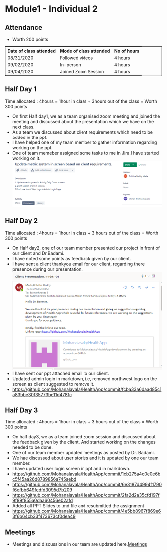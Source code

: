 # Module1 - Individual 2

## Attendance
- Worth 200 points

<table style="width:100%;border: 1px solid black;">
<tr>
<th>Date of class attended</th>	
<th>Mode of class attended</th>
<th>No of hours</th>
</tr>
<tr>
<td>08/31/2020</td>
<td>Followed videos</td>
<td>4 hours</td>
</tr>
<tr>
<td>09/02/2020</td>
<td>In-person</td>
<td> 4 hours</td>  
</tr>
<tr>
<td>09/04/2020</td>
<td>Joined Zoom Session</td>
<td> 4 hours</td>
</tr>
</table>

## Half Day 1  

Time allocated : 4hours = 1hour in class + 3hours out of the class = Worth 300 points

- On first Half day1, we as a team organised zoom meeting and joined the meeting and discussed about the presentation which we have on the next class.  
- As a team we discussed about client requirements which need to be added in the ppt.
- I have helped one of my team member to gather information regarding working on the ppt.
- One of team memeber assigned some tasks to me in Jira.I have started working on it.
 ![JIRA](https://github.com/Mohanalavala/HealthApp/blob/master/jira1.PNG)

## Half Day 2

Time allocated : 4hours = 1hour in class + 3 hours out of the class = Worth 300 points

- On Half day2, one of our team member presented our project in front of our client and Dr.Badami.
- I have noted some points as feedback given by our client.
- I have sent a client thankyou email for our client, regarding there presence during our presentation.
![Clientthankyou](https://github.com/Mohanalavala/HealthApp/blob/master/Client_thankyou_mail.PNG)
- I have sent our ppt attached email to our client.
- Updated admin login in markdown, i.e, removed northwest logo on the screen as client suggested to remove it.
- https://github.com/Mohanalavala/HealthApp/commit/fcba33a6daad85c1a83bbe30f35773be11d4781c

## Half Day 3

Time allocated : 4hours = 1hour in class + 3 hours out of the class = Worth 300 points

- On half day3, we as a team joined zoom session and discussed about the feedback given by the client. And started working on the changes needed to be done.  
- One of our team member updated meetings as posted by Dr. Badami.
- We hae discussed about user stories and it is updated by one our team member.
- I have updated user login screen in ppt and in markdown.
- https://github.com/Mohanalavala/HealthApp/commit/1cb275a4c0e0e6bc5f45aa26d8789856a745aebd
- https://github.com/Mohanalavala/HealthApp/commit/6e3187d4994f1790f6efbb649fedfd3095d7b209
- https://github.com/Mohanalavala/HealthApp/commit/2fa2d2a35cfd197f9f89f855a0daa60456e02afd
- Added all PPT Slides to .md file and resubmitted the assignment
- https://github.com/Mohanalavala/HealthApp/commit/4e5bb8967f869e63f6b64cb33f473673cf0dea49

## Meetings

- Meetings and discussions in our team are updated here.[Meetings](https://github.com/Mohanalavala/HealthApp/blob/master/Contributions/meetings)
